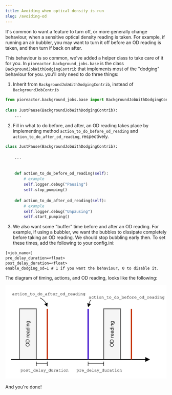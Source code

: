 ```yaml
---
title: Avoiding when optical density is run
slug: /avoiding-od
---
```


It's common to want a feature to turn off, or more generally change behaviour, when a sensitive optical density reading is taken. For example, if running an air bubbler, you may want to turn it off before an OD reading is taken, and then turn if back on after.

This behaviour is so common, we've added a helper class to take care of it for you. In `pioreactor.background_jobs.base` is the class `BackgroundJobWithDodgingContrib` that implements most of the "dodging" behaviour for you. you'll only need to do three things:

1. Inherit from `BackgroundJobWithDodgingContrib`, instead of `BackgroundJobContrib`

```python
from pioreactor.background_jobs.base import BackgroundJobWithDodgingContrib

class JustPause(BackgroundJobWithDodgingContrib):
    ...
```

2. Fill in what to do before, and after, an OD reading takes place by implementing method `action_to_do_before_od_reading` and `action_to_do_after_od_reading`, respectively.

```python
class JustPause(BackgroundJobWithDodgingContrib):

    ...


    def action_to_do_before_od_reading(self):
        # example
        self.logger.debug("Pausing")
        self.stop_pumping()

    def action_to_do_after_od_reading(self):
        # example
        self.logger.debug("Unpausing")
        self.start_pumping()

```

3. We also want some "buffer" time before and after an OD reading. For example, if using a bubbler, we want the bubbles to dissipate completely before taking an OD reading. We should stop bubbling early then. To set these times, add the following to your config.ini:

```
[<job_name>]
pre_delay_duration=<float>
post_delay_duration=<float>
enable_dodging_od=1 # 1 if you want the behaviour, 0 to disable it.
```

The diagram of timing, actions, and OD reading, looks like the following:

![](/img/developer-guide/background_job_dodging_timing.png)

And you're done!